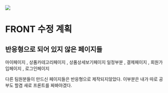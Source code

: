 <img src="https://capsule-render.vercel.app/api?type=waving&color=auto&height=200&section=header&text=기존프로젝&nbsp;문제점&fontSize=90" />

# FRONT 수정 계획


## 반응형으로 되어 있지 않은 페이지들

마이페이지 , 상품카테고리페이지 , 상품상세보기페이지 일정부분 , 결제페이지 , 회원가입페이지 , 로그인페이지

다른 팀원분들이 만드신 페이지들은 반응형으로 제작되지않았다. 이부분은 내가 따로 공부도 할겸 새로 프론트를 짜봐야겠다.
